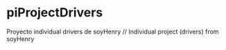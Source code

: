 # piProjectDrivers
Proyecto individual drivers de soyHenry // Individual project (drivers) from soyHenry
